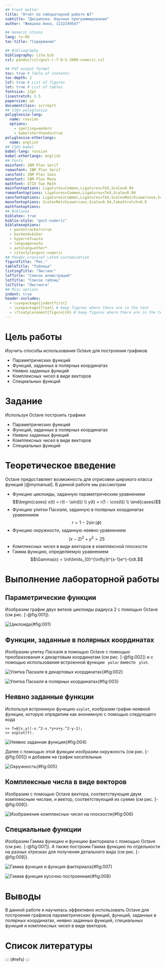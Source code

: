 ```yaml
---
## Front matter
title: "Отчёт по лабораторной работе №7"
subtitle: "Дисциплна: Научное программирование"
author: "Живцова Анна, 1132249547"

## Generic otions
lang: ru-RU
toc-title: "Содержание"

## Bibliography
bibliography: cite.bib
csl: pandoc/csl/gost-r-7-0-5-2008-numeric.csl

## Pdf output format
toc: true # Table of contents
toc-depth: 2
lof: true # List of figures
lot: true # List of tables
fontsize: 12pt
linestretch: 1.5
papersize: a4
documentclass: scrreprt
## I18n polyglossia
polyglossia-lang:
  name: russian
  options:
	- spelling=modern
	- babelshorthands=true
polyglossia-otherlangs:
  name: english
## I18n babel
babel-lang: russian
babel-otherlangs: english
## Fonts
mainfont: IBM Plex Serif
romanfont: IBM Plex Serif
sansfont: IBM Plex Sans
monofont: IBM Plex Mono
mathfont: STIX Two Math
mainfontoptions: Ligatures=Common,Ligatures=TeX,Scale=0.94
romanfontoptions: Ligatures=Common,Ligatures=TeX,Scale=0.94
sansfontoptions: Ligatures=Common,Ligatures=TeX,Scale=MatchLowercase,Scale=0.94
monofontoptions: Scale=MatchLowercase,Scale=0.94,FakeStretch=0.9
mathfontoptions:
## Biblatex
biblatex: true
biblio-style: "gost-numeric"
biblatexoptions:
  - parentracker=true
  - backend=biber
  - hyperref=auto
  - language=auto
  - autolang=other*
  - citestyle=gost-numeric
## Pandoc-crossref LaTeX customization
figureTitle: "Рис."
tableTitle: "Таблица"
listingTitle: "Листинг"
lofTitle: "Список иллюстраций"
lotTitle: "Список таблиц"
lolTitle: "Листинги"
## Misc options
indent: true
header-includes:
  - \usepackage{indentfirst}
  - \usepackage{float} # keep figures where there are in the text
  - \floatplacement{figure}{H} # keep figures where there are in the text
---
```


# Цель работы

Изучить способы использования Octave для построения графиков
- Параметрических функций     
- Функций, заданных в полярных координатах     
- Неявно заданных функций     
- Комплексных чисел в виде векторов          
- Специальных функций                

# Задание

Используя Octave построить графики       
- Параметрических функций     
- Функций, заданных в полярных координатах     
- Неявно заданных функций     
- Комплексных чисел в виде векторов     
- Специальных функций                

# Теоретическое введение

Octave предоставляет возможность для отрисовки широкого класса функций [@mymanual]. В данной работе мы рассмотрим 
- Функцию циклоиды, заданную параметрическим уравнением 
$$\begin{cases} 
x(t) = r(t - \sin(t)) \\
y(t) = r(1 - \cos(t)) \\
\end{cases}$$       
- Функцию улитки Паскаля, заданную в полярных координатах уравеннием     
$$r = 1 - 2\sin(\phi)$$     
- Функцию окружности, заданную неявно уравнением $$(x - 2)^2 + y^2 = 25$$    
- Комплексных чисел в виде векторов в комплексной плоскости     
- Гамма функцию, определяемую уравнением $$\Gamma(x) = \int\limits_{0}^{\infty}t^{x-1}e^{-t}dt.$$                 

# Выполнение лабораторной работы

## Параметрические функции    

Изобразим график двух витков циклоиды радиуса 2 с помощью Octave (см рис. [-@fig:001]).

![Циклоида](image/001.jpg){#fig:001}

## Функции, заданные в полярных координатах

Изобразим улитку Паскаля в помощью Octave с помощью преобразования к декартовым координатам (см рис. [-@fig:002]) и с помощью использования встроенной функции ``` polar``` вместо ``` plot```.

![Улитка Паскаля в декартовых координатах](image/002.jpg){#fig:002}

![Улитка Паскаля в полярных координатах](image/003.jpg){#fig:003}

## Неявно заданные функции

Используя встроенную функцию ```ezplot```, изобразим график неявной функции, которую определим как анонимную с помощью следующего кода 
```
>> f=@(x,y)(-x.^2-x.*y+x+y.^2-y-1);
>> ezplot(f).
```

![Неявно заданная функция](image/004.jpg){#fig:004}

Далее с помощью этой функции изобразим окружность (см рис. [-@fig:005]) и добавим на график касательные.

![Окружность](image/005.jpg){#fig:005}

## Комплексные числа в виде векторов          

Изобразим с помощью Octave вектора, соответствующие двум комплексным числам, и вектор, соответствующий их сумме (см рис. [-@fig:006]).

![Изображение комплексных чисел на плоскости](image/006.jpg){#fig:006}

## Специальные функции   

Изобразим Гамма функцию и функцию факториала с помощью Octave (см рис. [-@fig:007]). А также построим Гамма функцию по отдельности на разных отрезках для получения детального вида (см рис. [-@fig:008]).

![Гамма функция и функция факториала](image/007.jpg){#fig:007}

![Гамма функция кусочно построенная](image/008.jpg){#fig:008}

# Выводы

В данной работе я научилась эффективно использовать Octave для построения графиков параметрических функций, функций, заданных в полярных координатах, неявно заданных функций, специальных функций и комплексных чисел в виде векторов.                  

# Список литературы

::: {#refs}
:::
